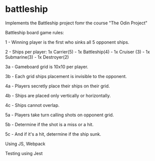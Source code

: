 # battleship

Implements the Battleship project fomr the course "The Odin Project"

Battleship board game rules:

1 - Winning player is the first who sinks all 5 opponent ships.

2 - Ships per player: 1x Carrier(5) - 1x Battleship(4) - 1x Cruiser (3) - 1x Submarine(3) - 1x Destroyer(2)

3a - Gameboard grid is 10x10 per player.

3b - Each grid ships placement is invisible to the opponent.

4a - Players secretly place their ships on their grid.

4b - Ships are placed only vertically or horizontally.

4c - Ships cannot overlap.

5a - Players take turn calling shots on opponent grid.

5b - Determine if the shot is a miss or a hit.

5c - And if it's a hit, determine if the ship sunk.


Using JS, Webpack

Testing using Jest
